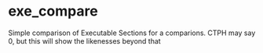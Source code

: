 # exe_compare

Simple comparison of Executable Sections for a comparions.  CTPH may say 0, but this will show the likenesses beyond that
